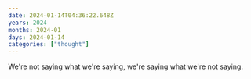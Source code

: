 ```yaml
---
date: 2024-01-14T04:36:22.648Z
years: 2024
months: 2024-01
days: 2024-01-14
categories: ["thought"]
---
```

We're not saying what we're saying, we're saying what we're not saying.
